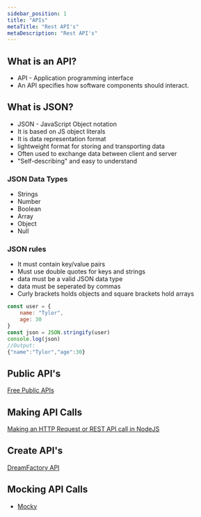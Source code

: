 ```yaml
---
sidebar_position: 1
title: "APIs"
metaTitle: "Rest API's"
metaDescription: "Rest API's"
---
```


## What is an API?
* API - Application programming interface
* An API specifies how software components should interact.

## What is JSON?
* JSON - JavaScript Object notation
* It is based on JS object literals
* It is data representation format
* lightweight format for storing and transporting data
* Often used to exchange data between client and server
* "Self-describing" and easy to understand

### JSON Data Types
* Strings
* Number
* Boolean
* Array
* Object
* Null

### JSON rules
* It must contain key/value pairs
* Must use double quotes for keys and strings
* data must be a valid JSON data type
* data must be seperated by commas
* Curly brackets holds objects and square brackets hold arrays
```js
const user = {
    name: "Tylor",
    age: 30
}
const json = JSON.stringify(user)
console.log(json)
//Output:
{"name":"Tylor","age":30}
```

## Public API's
[Free Public APIs](https://thetechjournal.netlify.app/apis/Free-Public-APIs)

## Making API Calls
[Making an HTTP Request or REST API call in NodeJS](https://thetechjournal.netlify.app/apis/Making-an-HTTP-Request-or-REST-API-call-in-Node-JS)

## Create API's
[DreamFactory API](https://github.com/dreamfactorysoftware/dreamfactory)

## Mocking API Calls
* [Mocky](https://designer.mocky.io/)

